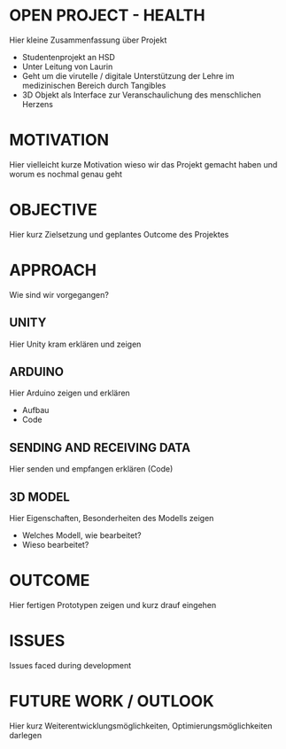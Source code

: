 # OPEN PROJECT - HEALTH
Hier kleine Zusammenfassung über Projekt
- Studentenprojekt an HSD
- Unter Leitung von Laurin
- Geht um die virutelle / digitale Unterstützung der Lehre im medizinischen Bereich durch Tangibles
- 3D Objekt als Interface zur Veranschaulichung des menschlichen Herzens

# MOTIVATION
Hier vielleicht kurze Motivation wieso wir das Projekt gemacht haben und worum es nochmal genau geht

# OBJECTIVE
Hier kurz Zielsetzung und geplantes Outcome des Projektes

# APPROACH
Wie sind wir vorgegangen?

## UNITY
Hier Unity kram erklären und zeigen

## ARDUINO
Hier Arduino zeigen und erklären
- Aufbau
- Code

## SENDING AND RECEIVING DATA
Hier senden und empfangen erklären (Code)

## 3D MODEL
Hier Eigenschaften, Besonderheiten des Modells zeigen
- Welches Modell, wie bearbeitet?
- Wieso bearbeitet?

# OUTCOME
Hier fertigen Prototypen zeigen und kurz drauf eingehen

# ISSUES
Issues faced during development

# FUTURE WORK / OUTLOOK
Hier kurz Weiterentwicklungsmöglichkeiten, Optimierungsmöglichkeiten darlegen
